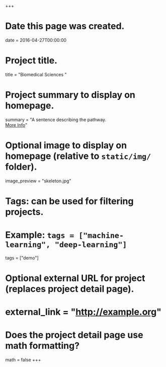 +++
# Date this page was created.
date = 2016-04-27T00:00:00

# Project title.
title = "Biomedical Sciences "

# Project summary to display on homepage.
summary = "A sentence describing the pathway. <br><a href='#_biomedical-sciences'>More Info</a>"

# Optional image to display on homepage (relative to `static/img/` folder).
image_preview = "skeleton.jpg"

# Tags: can be used for filtering projects.
# Example: `tags = ["machine-learning", "deep-learning"]`
tags = ["demo"]

# Optional external URL for project (replaces project detail page).
# external_link = "http://example.org"

# Does the project detail page use math formatting?
math = false
+++
